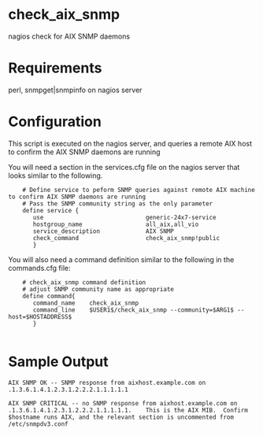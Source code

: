 # check_aix_snmp
nagios check for AIX SNMP daemons

# Requirements
perl, snmpget|snmpinfo on nagios server

# Configuration

This script is executed on the nagios server, and queries a remote AIX host to confirm the AIX SNMP daemons are running

You will need a section in the services.cfg file on the nagios server that looks similar to the following.

```
    # Define service to peform SNMP queries against remote AIX machine to confirm AIX SNMP daemons are running
    # Pass the SNMP community string as the only parameter
    define service {
       use                             generic-24x7-service
       hostgroup_name                  all_aix,all_vio
       service_description             AIX SNMP
       check_command                   check_aix_snmp!public
       }
```


You will also need a command definition similar to the following in the commands.cfg file:
```
    # check_aix_snmp command definition
    # adjust SNMP community name as appropriate
    define command{
       command_name    check_aix_snmp
       command_line    $USER1$/check_aix_snmp --community=$ARG1$ --host=$HOSTADDRESS$
       }
                                                                                  
```

# Sample Output
```
AIX SNMP OK -- SNMP response from aixhost.example.com on .1.3.6.1.4.1.2.3.1.2.2.2.1.1.1.1.1
```
```
AIX SNMP CRITICAL -- no SNMP response from aixhost.example.com on .1.3.6.1.4.1.2.3.1.2.2.2.1.1.1.1.1.    This is the AIX MIB.  Confirm $hostname runs AIX, and the relevant section is uncommented from /etc/snmpdv3.conf
```
